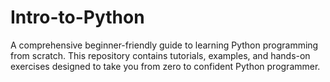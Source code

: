 # Intro-to-Python
A comprehensive beginner-friendly guide to learning Python programming from scratch. This repository contains tutorials, examples, and hands-on exercises designed to take you from zero to confident Python programmer.
